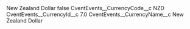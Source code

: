 <?xml version="1.0" encoding="UTF-8"?>
<CustomMetadata xmlns="http://soap.sforce.com/2006/04/metadata" xmlns:xsi="http://www.w3.org/2001/XMLSchema-instance" xmlns:xsd="http://www.w3.org/2001/XMLSchema">
    <label>New Zealand Dollar</label>
    <protected>false</protected>
    <values>
        <field>CventEvents__CurrencyCode__c</field>
        <value xsi:type="xsd:string">NZD</value>
    </values>
    <values>
        <field>CventEvents__CurrencyId__c</field>
        <value xsi:type="xsd:double">7.0</value>
    </values>
    <values>
        <field>CventEvents__CurrencyName__c</field>
        <value xsi:type="xsd:string">New Zealand Dollar</value>
    </values>
</CustomMetadata>
